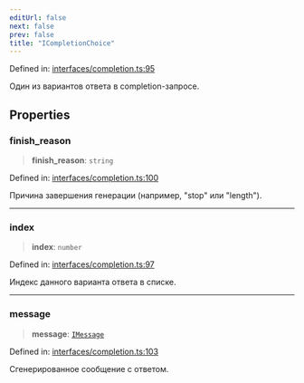 ```yaml
---
editUrl: false
next: false
prev: false
title: "ICompletionChoice"
---
```


Defined in: [interfaces/completion.ts:95](https://github.com/zloishavrin/gigachat-node/blob/e0c7f2246045fd98c57115a30a64631c7a91f514/src/interfaces/completion.ts#L95)

Один из вариантов ответа в completion-запросе.

## Properties

### finish\_reason

> **finish\_reason**: `string`

Defined in: [interfaces/completion.ts:100](https://github.com/zloishavrin/gigachat-node/blob/e0c7f2246045fd98c57115a30a64631c7a91f514/src/interfaces/completion.ts#L100)

Причина завершения генерации (например, "stop" или "length").

***

### index

> **index**: `number`

Defined in: [interfaces/completion.ts:97](https://github.com/zloishavrin/gigachat-node/blob/e0c7f2246045fd98c57115a30a64631c7a91f514/src/interfaces/completion.ts#L97)

Индекс данного варианта ответа в списке.

***

### message

> **message**: [`IMessage`](/api/interfaces/message/interfaces/imessage/)

Defined in: [interfaces/completion.ts:103](https://github.com/zloishavrin/gigachat-node/blob/e0c7f2246045fd98c57115a30a64631c7a91f514/src/interfaces/completion.ts#L103)

Сгенерированное сообщение с ответом.
